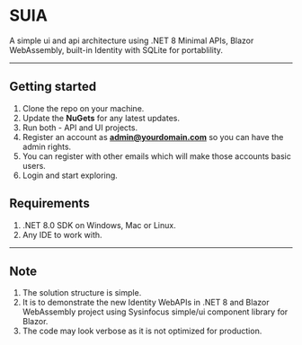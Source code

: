 # SUIA
A simple ui and api architecture using .NET 8 Minimal APIs, Blazor WebAssembly, built-in Identity with SQLite for portablility.

---

## Getting started
1. Clone the repo on your machine.
1. Update the **NuGets** for any latest updates.
1. Run both - API and UI projects.
1. Register an account as **admin@yourdomain.com** so you can have the admin rights.
1. You can register with other emails which will make those accounts basic users.
1. Login and start exploring.

## Requirements
1. .NET 8.0 SDK on Windows, Mac or Linux.
1. Any IDE to work with.

---

## Note
1. The solution structure is simple.
1. It is to demonstrate the new Identity WebAPIs in .NET 8 and Blazor WebAssembly project using Sysinfocus simple/ui component library for Blazor.
1. The code may look verbose as it is not optimized for production.